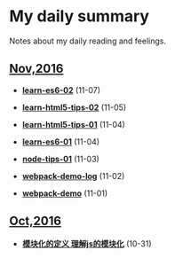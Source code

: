 # My daily summary
Notes about my daily reading and feelings.

## [Nov,2016](Nov/)

- **[learn-es6-02](Nov/7th/learn-es6-02.md)** (11-07)

- **[learn-html5-tips-02](Nov/5th/learn-html5-tips-02.md)** (11-05)

- **[learn-html5-tips-01](Nov/4th/learn-html5-tips-01.md)** (11-04)

- **[learn-es6-01](Nov/4th/learn-es6-01.md)** (11-04)

- **[node-tips-01](Nov/3rd/node-tips-01.md)** (11-03)

- **[webpack-demo-log](Nov/2nd/webpack-log.md)** (11-02) 

- **[webpack-demo](Nov/2nd/webpack-log.md)** (11-01)



## [Oct,2016](Oct/)

- **[模块化的定义 理解js的模块化](Oct/31st/module.md)** (10-31)